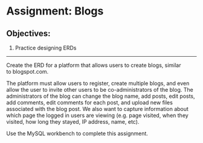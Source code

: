 <div class="module_description active_lesson_with_video ">
									
<h1>Assignment: Blogs</h1>
<h2>Objectives:</h2>
<ol><li>Practice designing ERDs</li></ol>
<hr>
<p>Create the ERD for a platform that allows users to create blogs, similar to&nbsp;blogspot.com.</p>
<p>The platform must allow users to register,&nbsp;create multiple blogs, and even allow the user to invite other users to be co-administrators of the blog. The administrators of the blog can change the blog name, add posts, edit posts, add comments, edit comments for each post, and upload new files associated with the blog post.&nbsp;We also want to capture information about which page the logged in users are viewing (e.g. page visited, when they visited, how long they stayed, IP&nbsp;address, name, etc).&nbsp;</p>
<p>Use the MySQL workbench to complete this assignment.</p>
        
</div>
